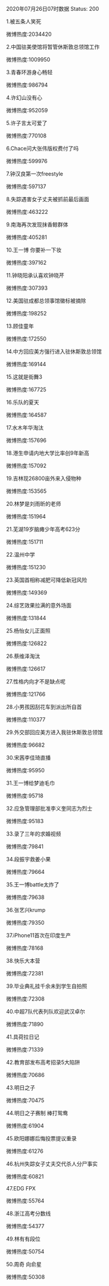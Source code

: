 2020年07月26日07时数据
Status: 200

1.被五条人笑死

微博热度:2034420

2.中国驻美使馆将暂管休斯敦总领馆工作

微博热度:1009950

3.青春环游身心畅轻

微博热度:986794

4.许幻山没有心

微博热度:952059

5.许子言太可爱了

微博热度:770108

6.Chace问大张伟版权费付了吗

微博热度:599976

7.钟汉良第一次freestyle

微博热度:597137

8.失踪遇害女子丈夫被抓前最后画面

微博热度:463222

9.南海再次发现抹香鲸群体

微博热度:405281

10.王一博 你要补一下妆

微博热度:397162

11.钟晓阳承认喜欢钟晓芹

微博热度:307393

12.美国驻成都总领事馆徽标被摘除

微博热度:198252

13.顾佳童年

微博热度:172550

14.中方回应美方强行进入驻休斯敦总领馆

微博热度:169144

15.这就是街舞3

微博热度:167725

16.乐队的夏天

微博热度:164587

17.水木年华淘汰

微博热度:157696

18.港生申请内地大学比率创9年新高

微博热度:157092

19.吉林现26800亩外来入侵物种

微博热度:153565

20.林梦是刘雨昕的老师

微博热度:151964

21.芜湖19岁脑瘫少年高考623分

微博热度:151711

22.温州中学

微博热度:151230

23.英国首相称减肥可降低新冠风险

微博热度:149369

24.综艺效果拉满的意外场面

微博热度:131844

25.杨怡女儿正面照

微博热度:126822

26.蔡维泽淘汰

微博热度:126617

27.性格内向才不是缺点呢

微博热度:121766

28.小男孩因刮花车到派出所自首

微博热度:110377

29.外交部回应美方进入我驻休斯敦总领馆

微博热度:96682

30.宋茜李佳琦直播

微博热度:95950

31.王一博给梦迪毛巾

微博热度:95718

32.应急管理部批准李义奎同志为烈士

微博热度:95183

33.录了三年的求婚视频

微博热度:79841

34.段振宇救姜小果

微博热度:79664

35.王一博battle太炸了

微博热度:79638

36.张艺兴krump

微博热度:79350

37.iPhone11首次在印度生产

微博热度:78168

38.快乐大本营

微博热度:72381

39.毕业典礼挂千余未到学生自拍照

微博热度:72308

40.中超7队代表列队欢迎武汉卓尔

微博热度:71890

41.具荷拉日记

微博热度:71339

42.教育部发布高考招录5大陷阱

微博热度:70686

43.明日之子

微博热度:70475

44.明日之子赛制 棒打鸳鸯

微博热度:61904

45.欧阳娜娜后悔投票提议重录

微博热度:61276

46.杭州失踪女子丈夫交代杀人分尸事实

微博热度:60821

47.EDG FPX

微博热度:55764

48.浙江高考分数线

微博热度:54377

49.林有有段位

微博热度:50754

50.周奇 向俞星

微博热度:50308

